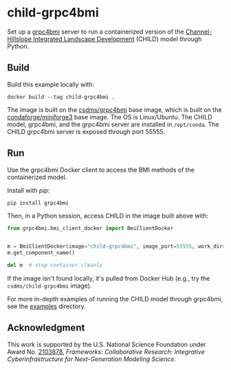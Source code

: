 # child-grpc4bmi

Set up a [grpc4bmi](https://grpc4bmi.readthedocs.io) server
to run a containerized version of the
[Channel-Hillslope Integrated Landscape Development](https://csdms.colorado.edu/wiki/Model:CHILD) (CHILD) model
through Python.

## Build

Build this example locally with:
```
docker build --tag child-grpc4bmi .
```
The image is built on the [csdms/grpc4bmi](https://hub.docker.com/r/csdms/grpc4bmi) base image,
which is built on the [condaforge/miniforge3](https://hub.docker.com/r/condaforge/miniforge3) base image.
The OS is Linux/Ubuntu.
The CHILD model, grpc4bmi, and the grpc4bmi server are installed in `/opt/conda`.
The CHILD grpc4bmi server is exposed through port 55555.

## Run

Use the grpc4bmi Docker client to access the BMI methods of the containerized model.

Install with *pip*:
```
pip install grpc4bmi
```
Then, in a Python session, access CHILD in the image built above with:
```python
from grpc4bmi.bmi_client_docker import BmiClientDocker


m = BmiClientDocker(image="child-grpc4bmi", image_port=55555, work_dir=".")
m.get_component_name()

del m  # stop container cleanly
```

If the image isn't found locally, it's pulled from Docker Hub
(e.g., try the `csdms/child-grpc4bmi` image).

For more in-depth examples of running the CHILD model through grpc4bmi,
see the [examples](./examples) directory.

## Acknowledgment

This work is supported by the U.S. National Science Foundation under Award No. [2103878](https://www.nsf.gov/awardsearch/showAward?AWD_ID=2103878), *Frameworks: Collaborative Research: Integrative Cyberinfrastructure for Next-Generation Modeling Science*.
